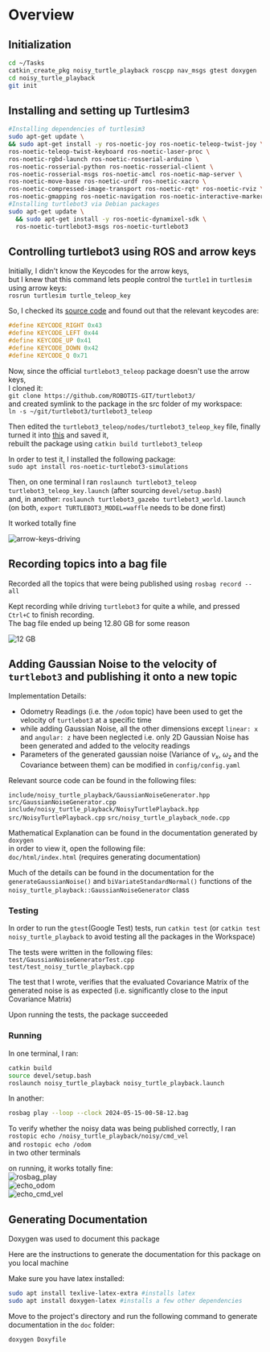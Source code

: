 # Overview

<!-- TODO: add overview -->

## Initialization

```bash
cd ~/Tasks
catkin_create_pkg noisy_turtle_playback roscpp nav_msgs gtest doxygen
cd noisy_turtle_playback
git init
```

## Installing and setting up Turtlesim3

```bash
#Installing dependencies of turtlesim3
sudo apt-get update \
&& sudo apt-get install -y ros-noetic-joy ros-noetic-teleop-twist-joy \
ros-noetic-teleop-twist-keyboard ros-noetic-laser-proc \
ros-noetic-rgbd-launch ros-noetic-rosserial-arduino \
ros-noetic-rosserial-python ros-noetic-rosserial-client \
ros-noetic-rosserial-msgs ros-noetic-amcl ros-noetic-map-server \
ros-noetic-move-base ros-noetic-urdf ros-noetic-xacro \
ros-noetic-compressed-image-transport ros-noetic-rqt* ros-noetic-rviz \
ros-noetic-gmapping ros-noetic-navigation ros-noetic-interactive-markers
#Installing turtlebot3 via Debian packages
sudo apt-get update \
  && sudo apt-get install -y ros-noetic-dynamixel-sdk \
  ros-noetic-turtlebot3-msgs ros-noetic-turtlebot3
```

## Controlling turtlebot3 using ROS and arrow keys

Initially, I didn't know the Keycodes for the arrow keys, \
but I knew that this command lets people control the `turtle1` in `turtlesim` using arrow keys: \
`rosrun turtlesim turtle_teleop_key`

So, I checked its [source code](https://github.com/ros/ros_tutorials/blob/noetic-devel/turtlesim/tutorials/teleop_turtle_key.cpp) and found out that the relevant keycodes are:

```cpp
#define KEYCODE_RIGHT 0x43
#define KEYCODE_LEFT 0x44
#define KEYCODE_UP 0x41
#define KEYCODE_DOWN 0x42
#define KEYCODE_Q 0x71
```

Now, since the official `turtlebot3_teleop` package doesn't use the arrow keys, \
I cloned it: \
`git clone https://github.com/ROBOTIS-GIT/turtlebot3/` \
and created symlink to the package in the src folder of my workspace: \
`ln -s ~/git/turtlebot3/turtlebot3_teleop`

Then edited the `turtlebot3_teleop/nodes/turtlebot3_teleop_key` file, finally turned it into [this](https://gist.github.com/real-Sandip-Das/e97fc8cff416c464ccf0dcdcadc0c9cb) and saved it, \
rebuilt the package using `catkin build turtlebot3_teleop`

In order to test it, I installed the following package: \
`sudo apt install ros-noetic-turtlebot3-simulations`

Then, on one terminal I ran `roslaunch turtlebot3_teleop turtlebot3_teleop_key.launch` (after sourcing `devel/setup.bash`) \
and, in another: `roslaunch turtlebot3_gazebo turtlebot3_world.launch` \
(on both, `export TURTLEBOT3_MODEL=waffle` needs to be done first)

It worked totally fine

![arrow-keys-driving](doc-images/arrow-keys.png)

## Recording topics into a bag file

Recorded all the topics that were being published using `rosbag record --all`

Kept recording while driving `turtlebot3` for quite a while, and pressed `Ctrl+C` to finish recording. \
The bag file ended up being 12.80 GB for some reason

![12 GB](doc-images/twelve-jibi.png)

## Adding Gaussian Noise to the velocity of `turtlebot3` and publishing it onto a new topic

Implementation Details:

- Odometry Readings (i.e. the `/odom` topic) have been used to get the velocity of `turtlebot3` at a specific time
- while adding Gaussian Noise, all the other dimensions except `linear: x` and `angular: z` have been neglected i.e. only 2D Gaussian Noise has been generated and added to the velocity readings
- Parameters of the generated gaussian noise (Variance of $v_x$, $\omega_z$ and the Covariance between them) can be modified in `config/config.yaml`

Relevant source code can be found in the following files:

`include/noisy_turtle_playback/GaussianNoiseGenerator.hpp`
`src/GaussianNoiseGenerator.cpp`
`include/noisy_turtle_playback/NoisyTurtlePlayback.hpp`
`src/NoisyTurtlePlayback.cpp`
`src/noisy_turtle_playback_node.cpp`

Mathematical Explanation can be found in the documentation generated by `doxygen` \
in order to view it, open the following file: \
`doc/html/index.html` (requires generating documentation)

Much of the details can be found in the documentation for the `generateGaussianNoise()` and `biVariateStandardNormal()` functions of the `noisy_turtle_playback::GaussianNoiseGenerator` class

### Testing

In order to run the `gtest`(Google Test) tests, run `catkin test` (or `catkin test noisy_turtle_playback` to avoid testing all the packages in the Workspace)

The tests were written in the following files: \
`test/GaussianNoiseGeneratorTest.cpp` \
`test/test_noisy_turtle_playback.cpp`

The test that I wrote, verifies that the evaluated Covariance Matrix of the generated noise is as expected (i.e. significantly close to the input Covariance Matrix)

Upon running the tests, the package succeeded

### Running

In one terminal, I ran:

```bash
catkin build
source devel/setup.bash
roslaunch noisy_turtle_playback noisy_turtle_playback.launch 
```

In another:

```bash
rosbag play --loop --clock 2024-05-15-00-58-12.bag
```

To verify whether the noisy data was being published correctly, I ran \
`rostopic echo /noisy_turtle_playback/noisy/cmd_vel` \
and `rostopic echo /odom` \
in two other terminals

on running, it works totally fine: \
![rosbag_play](doc-images/rosbag_play.png) \
![echo_odom](doc-images/echo_odom.png) \
![echo_cmd_vel](doc-images/echo_cmd_vel.png)

## Generating Documentation

Doxygen was used to document this package

Here are the instructions to generate the documentation for this package on you local machine

Make sure you have latex installed:

```bash
sudo apt install texlive-latex-extra #installs latex
sudo apt install doxygen-latex #installs a few other dependencies
```

Move to the project's directory and run the following command to generate documentation in the `doc` folder:

```bash
doxygen Doxyfile
```
